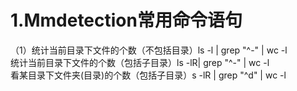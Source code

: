 # 1.Mmdetection常用命令语句
（1）统计当前目录下文件的个数（不包括目录）ls -l | grep "^-" | wc -l<br>   统计当前目录下文件的个数（包括子目录）ls -lR| grep "^-" | wc -l<br>    看某目录下文件夹(目录)的个数（包括子目录）s -lR | grep "^d" | wc -l<br>
